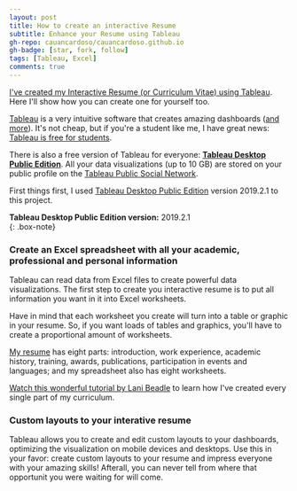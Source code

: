 ```yaml
---
layout: post
title: How to create an interactive Resume
subtitle: Enhance your Resume using Tableau
gh-repo: cauancardoso/cauancardoso.github.io
gh-badge: [star, fork, follow]
tags: [Tableau, Excel]
comments: true
---
```


[I've created my Interactive Resume (or Curriculum Vitae) using Tableau](https://public.tableau.com/profile/cauan.cardoso#!/vizhome/CV_15638506371700/CV). Here I'll show how you can create one for yourself too.

[Tableau](https://www.tableau.com/) is a very intuitive software that creates amazing dashboards ([and more](https://www.tableau.com/#hero-video)). It's not cheap, but if you're a student like me, I have great news: [Tableau is free for students](https://www.tableau.com/academic).

There is also a free version of Tableau for everyone: [**Tableau Desktop Public Edition**](https://public.tableau.com/en-us/s/download/). All your data visualizations (up to 10 GB) are stored on your public profile on the [Tableau Public Social Network](https://public.tableau.com/en-us/s/).

First things first, I used [Tableau Desktop Public Edition](https://www.pgadmin.org/download/) version 2019.2.1 to this project.

**Tableau Desktop Public Edition version:** 2019.2.1  
{: .box-note}

### Create an Excel spreadsheet with all your academic, professional and personal information

Tableau can read data from Excel files to create powerful data visualizations. The first step to create you interactive resume is to put all information you want in it into Excel worksheets.

Have in mind that each worksheet you create will turn into a table or graphic in your resume. So, if you want loads of tables and graphics, you'll have to create a proportional amount of worksheets.

[My resume](https://cauancardoso.github.io/cv/) has eight parts: introduction, work experience, academic history, training, awards, publications, participation in events and languages; and my spreadsheet also has eight worksheets.

[Watch this wonderful tutorial by Lani Beadle](https://public.tableau.com/en-us/s/blog/2016/09/how-create-interactive-resume-tableau) to learn how I've created every single part of my curriculum.

### Custom layouts to your interative resume

Tableau allows you to create and edit custom layouts to your dashboards, optimizing the visualization on mobile devices and desktops. Use this in your favor: create custom layouts to your resume and impress everyone with your amazing skills! Afterall, you can never tell from where that opportunit you were waiting for will come.
